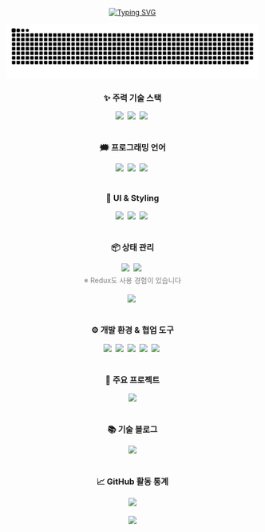

<div align="center">
  
[![Typing SVG](https://readme-typing-svg.demolab.com?font=Do+Hyeon&size=32&duration=1500&pause=1000&color=3BE100&background=FFFFFF00&center=true&vCenter=true&multiline=true&repeat=false&width=435&height=150&lines=Welcome!;It's+KIMgyeongmiN00's+GitHub)](https://git.io/typing-svg)
<p align="center">
  <img src="https://github.com/KIMgyeongmIN00/snk/blob/output/github-contribution-grid-snake.svg" alt="snake animation" />
</p>

</div>

<h3 align="center">✨ 주력 기술 스택</h3>
<div align="center">
  <img src="https://img.shields.io/badge/next.js-white.svg?style=for-the-badge&logo=nextdotjs&logoColor=20232a" />&nbsp
  <img src="https://img.shields.io/badge/react-20232a.svg?style=for-the-badge&logo=react&logoColor=61DAFB" />&nbsp
  <img src="https://img.shields.io/badge/typescript-3178C6.svg?style=for-the-badge&logo=typescript&logoColor=white" />&nbsp
</div>

<br/>

<h3 align="center">🗯️ 프로그래밍 언어</h3>
<div align="center">
  <img src="https://img.shields.io/badge/javascript-F7DF1E.svg?style=for-the-badge&logo=javascript&logoColor=20232a" />&nbsp
  <img src="https://img.shields.io/badge/html5-E34F26.svg?style=for-the-badge&logo=html5&logoColor=white" />&nbsp
  <img src="https://img.shields.io/badge/css3-1572B6.svg?style=for-the-badge&logo=css3&logoColor=white" />&nbsp
</div>

<br/>

<h3 align="center">🎨 UI & Styling</h3>
<div align="center">
  <img src="https://img.shields.io/badge/styled--components-DB7093?style=for-the-badge&logo=styled-components&logoColor=ffd35b" />&nbsp
  <img src="https://img.shields.io/badge/tailwindcss-1daabb.svg?style=for-the-badge&logo=tailwind-css&logoColor=white" />&nbsp
  <img src="https://img.shields.io/badge/shadcn/ui-white.svg?style=for-the-badge&logo=shadcnui&logoColor=20232a" />&nbsp
</div>

<br/>

<h3 align="center">📦 상태 관리</h3>
<div align="center">
  <img src="https://img.shields.io/badge/zustand-2A54D2.svg?style=for-the-badge&logoColor=white" />&nbsp
  <img src="https://img.shields.io/badge/reactquery-FF4154.svg?style=for-the-badge&logo=reactquery&logoColor=white" />&nbsp
</div>

<h4 align="center" style="margin-top: 4px; font-weight: normal; color: gray;">※ Redux도 사용 경험이 있습니다</h4>
<div align="center" style="margin-top: 6px;">
  <img src="https://img.shields.io/badge/redux-764ABC.svg?style=for-the-badge&logo=redux&logoColor=white" />&nbsp
</div>

<br/>

<h3 align="center">⚙️ 개발 환경 & 협업 도구</h3>
<div align="center" style="margin-top: 12px;">
  <img src="https://img.shields.io/badge/vercel-000000.svg?style=for-the-badge&logo=vercel&logoColor=white" />&nbsp
  <img src="https://img.shields.io/badge/vite-646CFF.svg?style=for-the-badge&logo=vite&logoColor=white" />&nbsp
  <img src="https://img.shields.io/badge/eslint-4B32C3.svg?style=for-the-badge&logo=eslint&logoColor=white" />&nbsp
  <img src="https://img.shields.io/badge/prettier-F7B93E.svg?style=for-the-badge&logo=prettier&logoColor=white" />&nbsp
  <img src="https://img.shields.io/badge/figma-F24E1E.svg?style=for-the-badge&logo=figma&logoColor=white" />&nbsp
</div>

<br/>

<h3 align="center">🚀 주요 프로젝트</h3>

<div align="center">

  <a href="https://github.com/Team-BSUCC/moram-moram" target="_blank">
    <img src="https://github-readme-stats.vercel.app/api/pin/?username=Team-BSUCC&repo=moram-moram&theme=tokyonight&border_color=30363d" />
  </a>

</div>

<br/>

<h3 align="center">📚 기술 블로그</h3>

<div align="center">
  <a href="https://velog.io/@rlarudals61/posts" target="_blank">
    <img src="https://img.shields.io/badge/Velog-20C997?style=for-the-badge&logo=velog&logoColor=white" />
  </a>
</div>

<br/>

<h3 align="center">📈 GitHub 활동 통계</h3>

<div align="center">
  
  <img src="https://github-readme-stats.vercel.app/api?username=KIMgyeongmiN00&show_icons=true&theme=tokyonight&hide=issues&rank_icon=github" />
  <br/><br/>
  <img src="https://github-readme-stats.vercel.app/api/top-langs/?username=KIMgyeongmiN00&layout=compact&theme=tokyonight&langs_count=6" />

</div>
